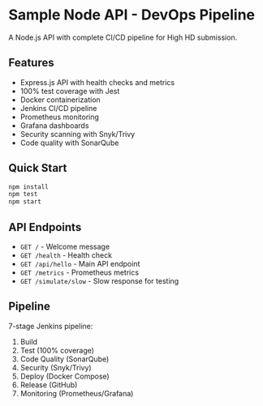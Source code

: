 # Sample Node API - DevOps Pipeline

A Node.js API with complete CI/CD pipeline for High HD submission.

## Features

- Express.js API with health checks and metrics
- 100% test coverage with Jest
- Docker containerization
- Jenkins CI/CD pipeline
- Prometheus monitoring
- Grafana dashboards
- Security scanning with Snyk/Trivy
- Code quality with SonarQube

## Quick Start

```bash
npm install
npm test
npm start
```

## API Endpoints

- `GET /` - Welcome message
- `GET /health` - Health check
- `GET /api/hello` - Main API endpoint
- `GET /metrics` - Prometheus metrics
- `GET /simulate/slow` - Slow response for testing

## Pipeline

7-stage Jenkins pipeline:
1. Build
2. Test (100% coverage)
3. Code Quality (SonarQube)
4. Security (Snyk/Trivy)
5. Deploy (Docker Compose)
6. Release (GitHub)
7. Monitoring (Prometheus/Grafana)
